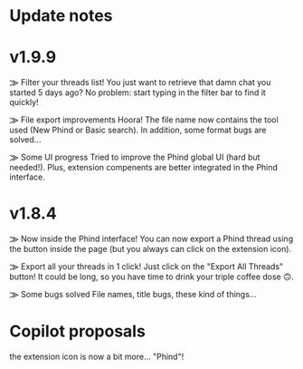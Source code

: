 # Update notes
# v1.9.9
⨠ Filter your threads list!
You just want to retrieve that damn chat you started 5 days ago? No problem: start typing in the filter bar to find it quickly!

⨠ File export improvements
Hoora! The file name now contains the tool used (New Phind or Basic search). In addition, some format bugs are solved...

⨠ Some UI progress
Tried to improve the Phind global UI (hard but needed!). Plus, extension compenents are better integrated in the Phind interface. 


# v1.8.4
⨠ Now inside the Phind interface!
You can now export a Phind thread using the button inside the page (but you always can click on the extension icon).

⨠ Export all your threads in 1 click!
Just click on the "Export All Threads" button! It could be long, so you have time to drink your triple coffee dose 🙃.

⨠ Some bugs solved
File names, title bugs, these kind of things...


# Copilot proposals
the extension icon is now a bit more... "Phind"!